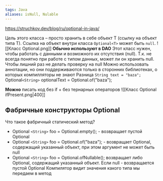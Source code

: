 ```yaml
---
tags: Java
aliases: isNull, Nulable
---
```

https://struchkov.dev/blog/ru/optional-in-java/

Цель этого класса – просто хранить в себе объект T (ссылку на объект типа T). Ссылка на объект внутри класса `Optional<T>` может быть `null`.
![[Класс Optional.png]]
**Обычно используют в DAO**
Этот класс нужен, чтобы работать с данными и возможного их отсутствия (null).
Т.к. не всегда понятно при работе с типом данных, может ли он хранить null.
Чтобы лишний раз не делать проверку на null
	Можно использовать аннотации, но они поддерживаются только в сторонних библиотеках, о которых компилляторы не знают
Разница
`String text = "baza";`
Optional`<String>` optionalText = Optional.of("baza");

**Можно** писать код без if + без тернарных операторов
![[Класс Optional ifPresent.png|400]]
## Фабричные конструкторы Optional
Что такое фабричный статический метод?

- Optional `<String>` foo = Optional.empty(); - возвращает пустой Optional
- Optional `<String>` foo = Optional.of("baza"); - возвращает Optional, содержащий указанный объект, при этом аргумент не может быть null
- Optional `<String>` foo = Optional.ofNullable(); возвращает либо Optional, содержащий указанный объект. Если null - возвращается пустой Optional
Компилятор видит значения какого типа мы передаем в метод
